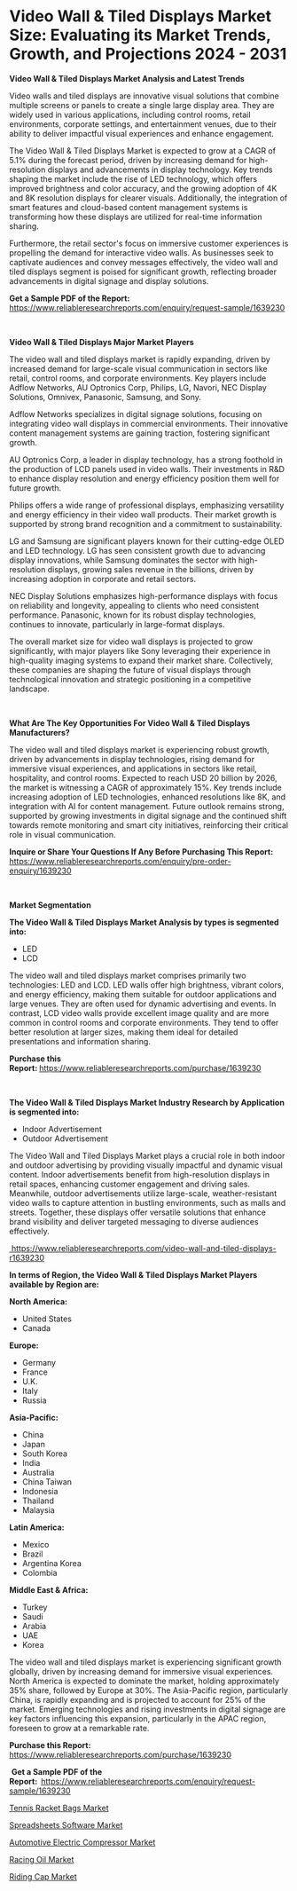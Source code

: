 <p><h1>Video Wall & Tiled Displays Market Size: Evaluating its Market Trends, Growth, and Projections 2024 - 2031</h1></p><p><strong>Video Wall & Tiled Displays Market Analysis and Latest Trends</strong></p>
<p><p>Video walls and tiled displays are innovative visual solutions that combine multiple screens or panels to create a single large display area. They are widely used in various applications, including control rooms, retail environments, corporate settings, and entertainment venues, due to their ability to deliver impactful visual experiences and enhance engagement.</p><p>The Video Wall & Tiled Displays Market is expected to grow at a CAGR of 5.1% during the forecast period, driven by increasing demand for high-resolution displays and advancements in display technology. Key trends shaping the market include the rise of LED technology, which offers improved brightness and color accuracy, and the growing adoption of 4K and 8K resolution displays for clearer visuals. Additionally, the integration of smart features and cloud-based content management systems is transforming how these displays are utilized for real-time information sharing.</p><p>Furthermore, the retail sector's focus on immersive customer experiences is propelling the demand for interactive video walls. As businesses seek to captivate audiences and convey messages effectively, the video wall and tiled displays segment is poised for significant growth, reflecting broader advancements in digital signage and display solutions.</p></p>
<p><strong>Get a Sample PDF of the Report:&nbsp;</strong> <a href="https://www.reliableresearchreports.com/enquiry/request-sample/1639230?utm_campaign=28&utm_medium=2&utm_source=Github&utm_content=ia&utm_term=25092024&utm_id=video-wall-tiled-displays">https://www.reliableresearchreports.com/enquiry/request-sample/1639230</a></p>
<p>&nbsp;</p>
<p><strong>Video Wall & Tiled Displays Major Market Players</strong></p>
<p><p>The video wall and tiled displays market is rapidly expanding, driven by increased demand for large-scale visual communication in sectors like retail, control rooms, and corporate environments. Key players include Adflow Networks, AU Optronics Corp, Philips, LG, Navori, NEC Display Solutions, Omnivex, Panasonic, Samsung, and Sony.</p><p>Adflow Networks specializes in digital signage solutions, focusing on integrating video wall displays in commercial environments. Their innovative content management systems are gaining traction, fostering significant growth.</p><p>AU Optronics Corp, a leader in display technology, has a strong foothold in the production of LCD panels used in video walls. Their investments in R&D to enhance display resolution and energy efficiency position them well for future growth.</p><p>Philips offers a wide range of professional displays, emphasizing versatility and energy efficiency in their video wall products. Their market growth is supported by strong brand recognition and a commitment to sustainability.</p><p>LG and Samsung are significant players known for their cutting-edge OLED and LED technology. LG has seen consistent growth due to advancing display innovations, while Samsung dominates the sector with high-resolution displays, growing sales revenue in the billions, driven by increasing adoption in corporate and retail sectors.</p><p>NEC Display Solutions emphasizes high-performance displays with focus on reliability and longevity, appealing to clients who need consistent performance. Panasonic, known for its robust display technologies, continues to innovate, particularly in large-format displays.</p><p>The overall market size for video wall displays is projected to grow significantly, with major players like Sony leveraging their experience in high-quality imaging systems to expand their market share. Collectively, these companies are shaping the future of visual displays through technological innovation and strategic positioning in a competitive landscape.</p></p>
<p>&nbsp;</p>
<p><strong>What Are The Key Opportunities For Video Wall & Tiled Displays Manufacturers?</strong></p>
<p><p>The video wall and tiled displays market is experiencing robust growth, driven by advancements in display technologies, rising demand for immersive visual experiences, and applications in sectors like retail, hospitality, and control rooms. Expected to reach USD 20 billion by 2026, the market is witnessing a CAGR of approximately 15%. Key trends include increasing adoption of LED technologies, enhanced resolutions like 8K, and integration with AI for content management. Future outlook remains strong, supported by growing investments in digital signage and the continued shift towards remote monitoring and smart city initiatives, reinforcing their critical role in visual communication.</p></p>
<p><strong>Inquire or Share Your Questions If Any Before Purchasing This Report:</strong> <a href="https://www.reliableresearchreports.com/enquiry/pre-order-enquiry/1639230?utm_campaign=28&utm_medium=2&utm_source=Github&utm_content=ia&utm_term=25092024&utm_id=video-wall-tiled-displays">https://www.reliableresearchreports.com/enquiry/pre-order-enquiry/1639230</a></p>
<p>&nbsp;</p>
<p><strong>Market Segmentation</strong></p>
<p><strong>The Video Wall & Tiled Displays Market Analysis by types is segmented into:</strong></p>
<p><ul><li>LED</li><li>LCD</li></ul></p>
<p><p>The video wall and tiled displays market comprises primarily two technologies: LED and LCD. LED walls offer high brightness, vibrant colors, and energy efficiency, making them suitable for outdoor applications and large venues. They are often used for dynamic advertising and events. In contrast, LCD video walls provide excellent image quality and are more common in control rooms and corporate environments. They tend to offer better resolution at larger sizes, making them ideal for detailed presentations and information sharing.</p></p>
<p><strong>Purchase this Report:&nbsp;</strong><a href="https://www.reliableresearchreports.com/purchase/1639230?utm_campaign=28&utm_medium=2&utm_source=Github&utm_content=ia&utm_term=25092024&utm_id=video-wall-tiled-displays">https://www.reliableresearchreports.com/purchase/1639230</a></p>
<p>&nbsp;</p>
<p><strong>The Video Wall & Tiled Displays Market Industry Research by Application is segmented into:</strong></p>
<p><ul><li>Indoor Advertisement</li><li>Outdoor Advertisement</li></ul></p>
<p><p>The Video Wall and Tiled Displays Market plays a crucial role in both indoor and outdoor advertising by providing visually impactful and dynamic visual content. Indoor advertisements benefit from high-resolution displays in retail spaces, enhancing customer engagement and driving sales. Meanwhile, outdoor advertisements utilize large-scale, weather-resistant video walls to capture attention in bustling environments, such as malls and streets. Together, these displays offer versatile solutions that enhance brand visibility and deliver targeted messaging to diverse audiences effectively.</p></p>
<p><a href="https://www.reliableresearchreports.com/video-wall-and-tiled-displays-r1639230?utm_campaign=28&utm_medium=2&utm_source=Github&utm_content=ia&utm_term=25092024&utm_id=video-wall-tiled-displays">&nbsp;https://www.reliableresearchreports.com/video-wall-and-tiled-displays-r1639230</a></p>
<p><strong>In terms of Region, the Video Wall & Tiled Displays Market Players available by Region are:</strong></p>
<p>
    <p> <strong> North America: </strong>
        <ul>
            <li>United States</li>
            <li>Canada</li>
        </ul>
        </p> 
    <p> <strong> Europe: </strong>
        <ul>
            <li>Germany</li>
            <li>France</li>
            <li>U.K.</li>
            <li>Italy</li>
            <li>Russia</li>
        </ul>
        </p> 
    <p> <strong> Asia-Pacific: </strong>
        <ul>
            <li>China</li>
            <li>Japan</li>
            <li>South Korea</li>
            <li>India</li>
            <li>Australia</li>
            <li>China Taiwan</li>
            <li>Indonesia</li>
            <li>Thailand</li>
            <li>Malaysia</li>
        </ul>
        </p> 
    <p> <strong> Latin America: </strong>
        <ul>
            <li>Mexico</li>
            <li>Brazil</li>
            <li>Argentina Korea</li>
            <li>Colombia</li>
        </ul>
        </p> 
    <p> <strong> Middle East & Africa: </strong>
        <ul>
            <li>Turkey</li>
            <li>Saudi</li>
            <li>Arabia</li>
            <li>UAE</li>
            <li>Korea</li>
        </ul>
    </p>
    </p>
<p><p>The video wall and tiled displays market is experiencing significant growth globally, driven by increasing demand for immersive visual experiences. North America is expected to dominate the market, holding approximately 35% share, followed by Europe at 30%. The Asia-Pacific region, particularly China, is rapidly expanding and is projected to account for 25% of the market. Emerging technologies and rising investments in digital signage are key factors influencing this expansion, particularly in the APAC region, foreseen to grow at a remarkable rate.</p></p>
<p><strong>Purchase this Report: </strong><a href="https://www.reliableresearchreports.com/purchase/1639230?utm_campaign=28&utm_medium=2&utm_source=Github&utm_content=ia&utm_term=25092024&utm_id=video-wall-tiled-displays">https://www.reliableresearchreports.com/purchase/1639230</a></p>
<p>&nbsp;<strong>Get a Sample PDF of the Report:&nbsp;&nbsp;</strong><a href="https://www.reliableresearchreports.com/enquiry/request-sample/1639230?utm_campaign=28&utm_medium=2&utm_source=Github&utm_content=ia&utm_term=25092024&utm_id=video-wall-tiled-displays">https://www.reliableresearchreports.com/enquiry/request-sample/1639230</a></p>
<p><strong></strong></p>
<p><p><a href="https://issuu.com/reportprime-2/docs/tennis-racket-bags-market-size-2030_5df5805be6d54d?utm_campaign=28&utm_medium=2&utm_source=Github&utm_content=ia&utm_term=25092024&utm_id=video-wall-tiled-displays">Tennis Racket Bags Market</a></p><p><a href="https://github.com/BellAuer/Market-Research-Report-List-1/blob/main/spreadsheets-software-market.md?utm_campaign=28&utm_medium=2&utm_source=Github&utm_content=ia&utm_term=25092024&utm_id=video-wall-tiled-displays">Spreadsheets Software Market</a></p><p><a href="https://www.linkedin.com/pulse/future-trends-global-automotive-electric-compressor-market-jnmwf?utm_campaign=28&utm_medium=2&utm_source=Github&utm_content=ia&utm_term=25092024&utm_id=video-wall-tiled-displays">Automotive Electric Compressor Market</a></p><p><a href="https://www.linkedin.com/pulse/global-racing-oil-market-sector2024-2031-metrics-strategic-ad7sf?utm_campaign=28&utm_medium=2&utm_source=Github&utm_content=ia&utm_term=25092024&utm_id=video-wall-tiled-displays">Racing Oil Market</a></p><p><a href="https://issuu.com/reportprime-2/docs/riding-cap-market-size-2030.pptx_c38887be16a589?utm_campaign=28&utm_medium=2&utm_source=Github&utm_content=ia&utm_term=25092024&utm_id=video-wall-tiled-displays">Riding Cap Market</a></p></p>